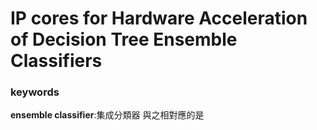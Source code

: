 # IP cores for Hardware Acceleration of Decision Tree Ensemble Classifiers

### keywords

**ensemble classifier**:集成分類器
與之相對應的是